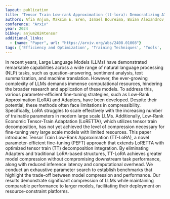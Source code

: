 ```yaml
---
layout: publication
title: 'Tensor Train Low-rank Approximation (tt-lora): Democratizing AI With Accelerated Llms'
authors: Afia Anjum, Maksim E. Eren, Ismael Boureima, Boian Alexandrov, Manish Bhattarai
conference: "Arxiv"
year: 2024
bibkey: anjum2024tensor
additional_links:
  - {name: "Paper", url: "https://arxiv.org/abs/2408.01008"}
tags: ['Efficiency and Optimization', 'Training Techniques', 'Tools', 'Quantization', 'Pretraining Methods', 'Fine-Tuning', 'Applications']
---
```

In recent years, Large Language Models (LLMs) have demonstrated remarkable
capabilities across a wide range of natural language processing (NLP) tasks,
such as question-answering, sentiment analysis, text summarization, and machine
translation. However, the ever-growing complexity of LLMs demands immense
computational resources, hindering the broader research and application of
these models. To address this, various parameter-efficient fine-tuning
strategies, such as Low-Rank Approximation (LoRA) and Adapters, have been
developed. Despite their potential, these methods often face limitations in
compressibility. Specifically, LoRA struggles to scale effectively with the
increasing number of trainable parameters in modern large scale LLMs.
Additionally, Low-Rank Economic Tensor-Train Adaptation (LoRETTA), which
utilizes tensor train decomposition, has not yet achieved the level of
compression necessary for fine-tuning very large scale models with limited
resources. This paper introduces Tensor Train Low-Rank Approximation (TT-LoRA),
a novel parameter-efficient fine-tuning (PEFT) approach that extends LoRETTA
with optimized tensor train (TT) decomposition integration. By eliminating
Adapters and traditional LoRA-based structures, TT-LoRA achieves greater model
compression without compromising downstream task performance, along with
reduced inference latency and computational overhead. We conduct an exhaustive
parameter search to establish benchmarks that highlight the trade-off between
model compression and performance. Our results demonstrate significant
compression of LLMs while maintaining comparable performance to larger models,
facilitating their deployment on resource-constraint platforms.
